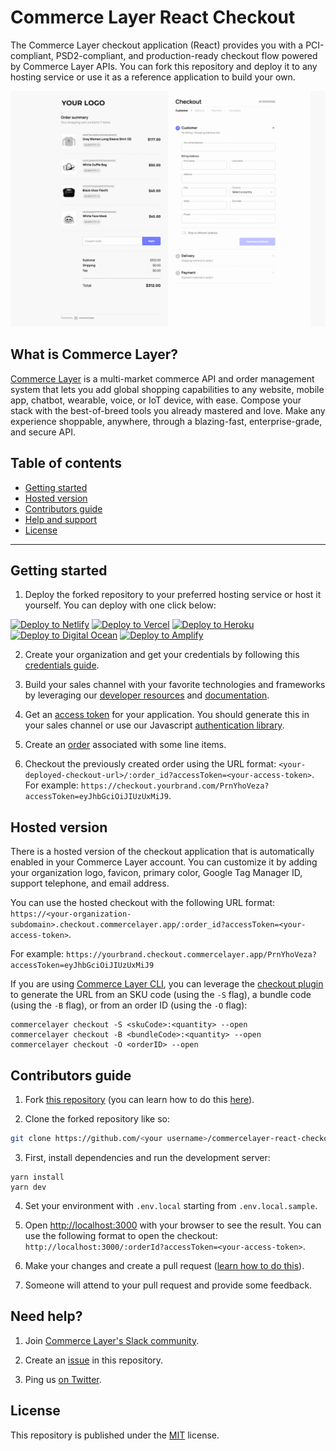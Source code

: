 # Commerce Layer React Checkout

The Commerce Layer checkout application (React) provides you with a PCI-compliant, PSD2-compliant, and production-ready checkout flow powered by Commerce Layer APIs. You can fork this repository and deploy it to any hosting service or use it as a reference application to build your own.

![Commerce Layer React Checkout demo](./public/demo.gif)

## What is Commerce Layer?

[Commerce Layer](https://commercelayer.io) is a multi-market commerce API and order management system that lets you add global shopping capabilities to any website, mobile app, chatbot, wearable, voice, or IoT device, with ease. Compose your stack with the best-of-breed tools you already mastered and love. Make any experience shoppable, anywhere, through a blazing-fast, enterprise-grade, and secure API.

## Table of contents

- [Getting started](#getting-started)
- [Hosted version](#hosted-version)
- [Contributors guide](#contributors-guide)
- [Help and support](#need-help)
- [License](#license)

---

## Getting started

1. Deploy the forked repository to your preferred hosting service or host it yourself. You can deploy with one click below:

[<img src="https://www.netlify.com/img/deploy/button.svg" alt="Deploy to Netlify" height="35">](https://app.netlify.com/start/deploy?repository=https://github.com/commercelayer/commercelayer-react-checkout) [<img src="https://vercel.com/button" alt="Deploy to Vercel" height="35">](https://vercel.com/new/clone?repository-url=https://github.com/commercelayer/commercelayer-react-checkout) [<img src="https://www.herokucdn.com/deploy/button.svg" alt="Deploy to Heroku" height="35">](https://heroku.com/deploy?template=https://github.com/commercelayer/commercelayer-react-checkout) [<img src="https://www.deploytodo.com/do-btn-blue.svg" alt="Deploy to Digital Ocean" height="35">](https://cloud.digitalocean.com/apps/new?repo=https://github.com/commercelayer/commercelayer-react-checkout/tree/main) [<img src="https://oneclick.amplifyapp.com/button.svg" alt="Deploy to Amplify" height="35">](https://console.aws.amazon.com/amplify/home#/deploy?repo=https://github.com/commercelayer/commercelayer-react-checkout)

2. Create your organization and get your credentials by following this [credentials guide](https://docs.commercelayer.io/developers/credentials).

3. Build your sales channel with your favorite technologies and frameworks by leveraging our [developer resources](https://commercelayer.io/developers) and [documentation](https://docs.commercelayer.io/api).

4. Get an [access token](https://docs.commercelayer.io/api/authentication) for your application. You should generate this in your sales channel or use our Javascript [authentication library](https://github.com/commercelayer/commercelayer-js-auth).

5. Create an [order](https://docs.commercelayer.io/developers/v/api-reference/orders) associated with some line items.

6. Checkout the previously created order using the URL format: `<your-deployed-checkout-url>/:order_id?accessToken=<your-access-token>`. For example: `https://checkout.yourbrand.com/PrnYhoVeza?accessToken=eyJhbGciOiJIUzUxMiJ9`.

## Hosted version

There is a hosted version of the checkout application that is automatically enabled in your Commerce Layer account.  You can customize it by adding your organization logo, favicon, primary color, Google Tag Manager ID, support telephone, and email address.

You can use the hosted checkout with the following URL format: `https://<your-organization-subdomain>.checkout.commercelayer.app/:order_id?accessToken=<your-access-token>`.

For example: `https://yourbrand.checkout.commercelayer.app/PrnYhoVeza?accessToken=eyJhbGciOiJIUzUxMiJ9`

If you are using [Commerce Layer CLI](https://github.com/commercelayer/commercelayer-cli), you can leverage the [checkout plugin](https://github.com/commercelayer/commercelayer-cli-plugin-checkout/blob/main/README.md)  to generate the URL from an SKU code (using the `-S` flag), a bundle code (using the `-B` flag), or from an order ID (using the `-O` flag):

```
commercelayer checkout -S <skuCode>:<quantity> --open
commercelayer checkout -B <bundleCode>:<quantity> --open
commercelayer checkout -O <orderID> --open
```

## Contributors guide

1. Fork [this repository](https://github.com/commercelayer/commercelayer-react-checkout) (you can learn how to do this [here](https://help.github.com/articles/fork-a-repo)).

2. Clone the forked repository like so:

```bash
git clone https://github.com/<your username>/commercelayer-react-checkout.git && cd commercelayer-react-checkout
```

3. First, install dependencies and run the development server:

```
yarn install
yarn dev
```

4. Set your environment with `.env.local` starting from `.env.local.sample`.

5. Open [http://localhost:3000](http://localhost:3000) with your browser to see the result. You can use the following format to open the checkout: `http://localhost:3000/:orderId?accessToken=<your-access-token>`.

6. Make your changes and create a pull request ([learn how to do this](https://docs.github.com/en/github/collaborating-with-issues-and-pull-requests/creating-a-pull-request)).

7. Someone will attend to your pull request and provide some feedback.

## Need help?

1. Join [Commerce Layer's Slack community](https://slack.commercelayer.app).

2. Create an [issue](https://github.com/commercelayer/commercelayer-react-checkout/issues) in this repository.

3. Ping us [on Twitter](https://twitter.com/commercelayer).

## License

This repository is published under the [MIT](LICENSE) license.
